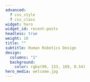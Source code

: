 ```yaml
---
advanced:
  ? css_style
  ? css_class
widget: hero
widget_id: recent-posts
headless: true
weight: 10
title: ""
subtitle: Human Robotics Design
design:
  columns: "1"
  background:
    color: rgba(90, 133, 169, 0.54)
hero_media: welcome.jpg
---
```

